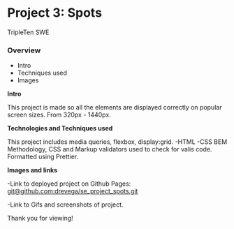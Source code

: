 # Project 3: Spots

TripleTen SWE

### Overview

- Intro
- Techniques used
- Images

**Intro**

This project is made so all the elements are displayed correctly on popular screen sizes. From 320px - 1440px.

**Technologies and Techniques used**

This project includes media queries, flexbox, display:grid.
-HTML
-CSS
BEM Methodology, CSS and Markup validators used to check for valis code.
Formatted using Prettier.

**Images and links**

-Link to deployed project on Github Pages: [git@github.com:drevega/se_project_spots.git](https://github.com/drevega/se_project_spots.git)

-Link to Gifs and screenshots of project.

Thank you for viewing!
